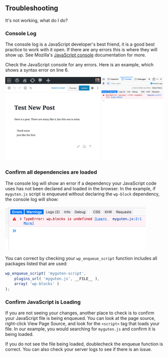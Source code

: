 ## Troubleshooting

It's not working, what do I do?

### Console Log

The console log is a JavaScript developer's best friend, it is a good best practice to work with it open. If there are any errors this is where they will show up. See Mozilla's [JavaScript console](https://developer.mozilla.org/en-US/docs/Learn/Common_questions/What_are_browser_developer_tools#The_JavaScript_console) documentation for more.

Check the JavaScript console for any errors. Here is an example, which shows a syntax error on line 6.

![console error](../../../../../docs/designers-developers/developers/tutorials/javascript/console-error.png)


### Confirm all dependencies are loaded

The console log will show an error if a dependency your JavaScript code uses has not been declared and loaded in the browser. In the example, if `myguten.js` script is enqueued without declaring the `wp-block` dependency, the console log will show:

<img src="../../../../../docs/designers-developers/developers/tutorials/javascript/error-blocks-undefined.png" width=448 title="error wp.blocks is undefined"/>


You can correct by checking your `wp_enqueue_script` function includes all packages listed that are used:

```js
wp_enqueue_script( 'myguten-script',
	plugins_url( 'myguten.js', __FILE__ ),
	array( 'wp-blocks' )
);
```


### Confirm JavaScript is Loading

If you are not seeing your changes, another place to check is to confirm your JavaScript file is being enqueued. You can look at the page source, right-click View Page Source, and look for the `<script>` tag that loads your file. In our example, you would searching for `myguten.js` and confirm it is being loaded.

If you do not see the file being loaded, doublecheck the enqueue function is correct. You can also check your server logs to see if there is an issue.
